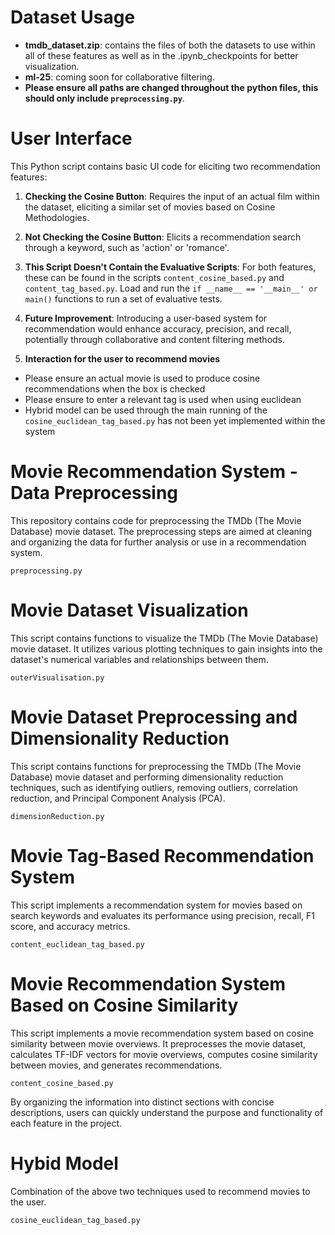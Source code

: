 # Dataset Usage

- **tmdb_dataset.zip**: contains the files of both the datasets to use within all of these features as well as in the .ipynb_checkpoints for better visualization.
- **ml-25**: coming soon for collaborative filtering.
- **Please ensure all paths are changed throughout the python files, this should only include `preprocessing.py`**.

# User Interface 

This Python script contains basic UI code for eliciting two recommendation features:

1. **Checking the Cosine Button**: Requires the input of an actual film within the dataset, eliciting a similar set of movies based on Cosine Methodologies.

2. **Not Checking the Cosine Button**: Elicits a recommendation search through a keyword, such as 'action' or 'romance'.

3. **This Script Doesn't Contain the Evaluative Scripts**: For both features, these can be found in the scripts `content_cosine_based.py` and `content_tag_based.py`. Load and run the `if __name__ == '__main__' or main()` functions to run a set of evaluative tests.

4. **Future Improvement**: Introducing a user-based system for recommendation would enhance accuracy, precision, and recall, potentially through collaborative and content filtering methods.

5. **Interaction for the user to recommend movies**
 - Please ensure an actual movie is used to produce cosine recommendations when the box is checked
 - Please ensure to enter a relevant tag is used when using euclidean
 - Hybrid model can be used through the main running of the `cosine_euclidean_tag_based.py` has not been yet implemented within the system

# Movie Recommendation System - Data Preprocessing

This repository contains code for preprocessing the TMDb (The Movie Database) movie dataset. The preprocessing steps are aimed at cleaning and organizing the data for further analysis or use in a recommendation system.

`preprocessing.py`

# Movie Dataset Visualization

This script contains functions to visualize the TMDb (The Movie Database) movie dataset. It utilizes various plotting techniques to gain insights into the dataset's numerical variables and relationships between them.

`outerVisualisation.py`

# Movie Dataset Preprocessing and Dimensionality Reduction

This script contains functions for preprocessing the TMDb (The Movie Database) movie dataset and performing dimensionality reduction techniques, such as identifying outliers, removing outliers, correlation reduction, and Principal Component Analysis (PCA).

`dimensionReduction.py`

# Movie Tag-Based Recommendation System

This script implements a recommendation system for movies based on search keywords and evaluates its performance using precision, recall, F1 score, and accuracy metrics.

`content_euclidean_tag_based.py`

# Movie Recommendation System Based on Cosine Similarity

This script implements a movie recommendation system based on cosine similarity between movie overviews. It preprocesses the movie dataset, calculates TF-IDF vectors for movie overviews, computes cosine similarity between movies, and generates recommendations.

`content_cosine_based.py`

By organizing the information into distinct sections with concise descriptions, users can quickly understand the purpose and functionality of each feature in the project.

# Hybid Model

Combination of the above two techniques used to recommend movies to the user.

`cosine_euclidean_tag_based.py`
